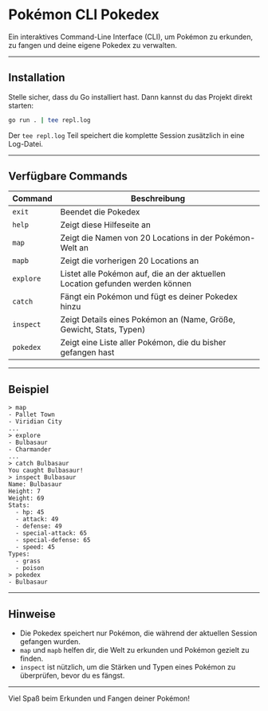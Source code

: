 # Pokémon CLI Pokedex

Ein interaktives Command-Line Interface (CLI), um Pokémon zu erkunden, zu fangen und deine eigene Pokedex zu verwalten.

---

## Installation

Stelle sicher, dass du Go installiert hast. Dann kannst du das Projekt direkt starten:

```bash
go run . | tee repl.log
````

Der `tee repl.log` Teil speichert die komplette Session zusätzlich in eine Log-Datei.

---

## Verfügbare Commands

| Command   | Beschreibung                                                                  |
| --------- | ----------------------------------------------------------------------------- |
| `exit`    | Beendet die Pokedex                                                           |
| `help`    | Zeigt diese Hilfeseite an                                                     |
| `map`     | Zeigt die Namen von 20 Locations in der Pokémon-Welt an                       |
| `mapb`    | Zeigt die vorherigen 20 Locations an                                          |
| `explore` | Listet alle Pokémon auf, die an der aktuellen Location gefunden werden können |
| `catch`   | Fängt ein Pokémon und fügt es deiner Pokedex hinzu                            |
| `inspect` | Zeigt Details eines Pokémon an (Name, Größe, Gewicht, Stats, Typen)           |
| `pokedex` | Zeigt eine Liste aller Pokémon, die du bisher gefangen hast                   |

---

## Beispiel

```text
> map
- Pallet Town
- Viridian City
...
> explore
- Bulbasaur
- Charmander
...
> catch Bulbasaur
You caught Bulbasaur!
> inspect Bulbasaur
Name: Bulbasaur
Height: 7
Weight: 69
Stats:
  - hp: 45
  - attack: 49
  - defense: 49
  - special-attack: 65
  - special-defense: 65
  - speed: 45
Types:
  - grass
  - poison
> pokedex
- Bulbasaur
```

---

## Hinweise

* Die Pokedex speichert nur Pokémon, die während der aktuellen Session gefangen wurden.
* `map` und `mapb` helfen dir, die Welt zu erkunden und Pokémon gezielt zu finden.
* `inspect` ist nützlich, um die Stärken und Typen eines Pokémon zu überprüfen, bevor du es fängst.

---

Viel Spaß beim Erkunden und Fangen deiner Pokémon!

